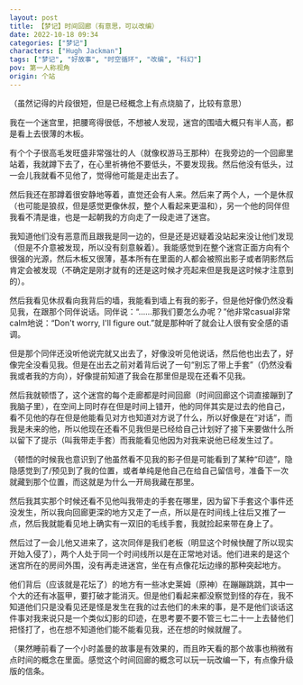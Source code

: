 ```yaml
---
layout: post
title: 【梦记】时间回廊（有意思，可以改编）
date: 2022-10-18 09:34
categories: ["梦记"]
characters: ["Hugh Jackman"]
tags: ["梦记", "好故事", "时空循环", "改编", "科幻"]
pov: 第一人称视角
origin: 个站
---
```


（虽然记得的片段很短，但是已经概念上有点烧脑了，比较有意思）

我在一个迷宫里，把腰弯得很低，不想被人发现，迷宫的围墙大概只有半人高，都是看上去很薄的木板。

有个个子很高毛发旺盛非常强壮的人（就像权游马王那种）在我旁边的一个回廊里站着，我就蹲下去了，在心里祈祷他不要低头，不要发现我。然后他没有低头，过一会儿我就看不见他了，觉得他可能是走出去了。

然后我还在那蹲着很安静地等着，直觉还会有人来。然后来了两个人，一个是休叔（也可能是狼叔，但是感觉更像休叔，整个人看起来更温和），另一个他的同伴但我看不清是谁，也是一起朝我的方向走了一段走进了迷宫。

我知道他们没有恶意而且跟我是同一边的，但是还是迟疑着没站起来没让他们发现（但是不介意被发现，所以没有刻意躲着）。我能感觉到在整个迷宫正面方向有个很强的光源，然后木板又很薄，基本所有在里面的人都会被照出影子或者阴影然后肯定会被发现（不确定是刚才就有的还是这时候才亮起来但是我是这时候才注意到的）。

然后我看见休叔看向我背后的墙，我能看到墙上有我的影子，但是他好像仍然没看见我，在跟那个同伴说话。同伴说：“……那我们要怎么办呢？”他非常casual非常calm地说：“Don't worry, I'll figure out.”就是那种听了就会让人很有安全感的语调。

但是那个同伴还没听他说完就又出去了，好像没听见他说话，然后他也出去了，好像完全没看见我。但是在出去之前对着背后说了一句“别忘了带上手套”（仍然没看我或者我的方向），好像提前知道了我会在那里但是现在还看不见我。

然后我就顿悟了，这个迷宫的每个走廊都是时间回廊（时间回廊这个词直接蹦到了我脑子里），在空间上同时存在但是时间上错开，他的同伴其实是过去的他自己，看不见他的存在但是他能看见对方也知道对方说了什么，所以好像是在“对话”，而我是未来的他，所以他现在还看不见我但是已经给自己计划好了接下来要做什么所以留下了提示（叫我带走手套）而我能看见他因为对我来说他已经发生过了。

（顿悟的时候我也意识到了他虽然看不见我的影子但是可能看到了某种“印迹”，隐隐感觉到了/预见到了我的位置，或者单纯是他自己在给自己留信号，准备下一次就藏到那个位置，而这就是为什么一开局我藏在那里。

然后我其实那个时候还看不见他叫我带走的手套在哪里，因为留下手套这个事件还没发生，所以我向回廊更深的地方又走了一点，所以是在时间线上往后又推了一点，然后我就能看见地上确实有一双旧的毛线手套，我就捡起来带在身上了。

然后过了一会儿他又进来了，这次同伴是我们老板（明显这个时候快醒了所以现实开始入侵了），两个人处于同一个时间线所以是在正常地对话。他们进来的是这个迷宫所在的房间外围，没有再走进迷宫，坐在有点像花坛边缘的那种突起地方。

他们背后（应该就是花坛了）的地方有一些冰史莱姆（原神）在蹦蹦跳跳，其中一个大的还有冰盔甲，要打破才能消灭。但是他们看起来都没察觉到怪的存在，我不知道他们只是没看见还是怪是发生在我的过去他们的未来的事，是不是他们谈话这件事对我来说只是一个类似幻影的印迹，在思考要不要不管三七二十一上去替他们把怪打了，也在想不知道他们能不能看见我，还在想的时候就醒了。

（果然睡前看了一个小时盖曼的故事是有效果的，而且昨天看的那个故事也稍微有点时间的概念在里面。感觉这个时间回廊的概念可以玩一玩改编一下，有点像升级版的信条。
